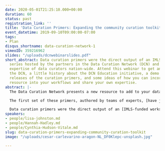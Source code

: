 ```yaml
---
date: 2020-05-01T21:25:10.000+00:00
duration: 60
status: past
registration_link: ''
title: 'Data Curation Primers: Expanding the community curation toolkit'
event_datetime: 2019-09-10T09:00:00-07:00
tags:
- Plan
disqus_shortname: data-curation-network-1
vimeoID: 359216962
slides: "/uploads/dcnwebinarslides.pdf"
short_abstract: Data curation primers were the direct output of an IMLS-funded workshop
  series hosted by the partners in the Data Curation Network (DCN) and leverage the
  expertise of data curators nation-wide. Attend this webinar to get an update on
  the DCN, a little history about the DCN Education initiative, a demo of the newest
  releases of the curation primers, and some ideas of how you can incorporate this
  resource into your workflows and share your own expertise.
abstract: |-
  The Data Curation Network presents a new resource to add to your data curation toolkit. “Data curation primers” are a concise, actionable resource to assist data curators in adding value to a dataset. These evolving documents detail a specific subject, disciplinary area or curation task, and can be used as a reference or jump-start to curating research data.

  The first set of these primers, authored by teams of experts, [have just been published](https://sites.psu.edu/dcnworkshops/primers/) and cover the following data types/formats: Microsoft Excel; Microsoft Access; Geodatabases; netCDF; Jupyter Notebooks, SPSS; and [Wordpress.com](http://wordpress.com/) websites. More primers are in the works and set to be published in Fall 2019.

  Data curation primers were the direct output of an [IMLS-funded workshop](https://sites.psu.edu/dcnworkshops/) series hosted by the partners in the [Data Curation Network (DCN)](https://nam01.safelinks.protection.outlook.com/?url=https%3A%2F%2Fdatacurationnetwork.org%2F&data=02%7C01%7Ccuv185%40psu.edu%7C917a8374976849a2fabe08d6fe72a398%7C7cf48d453ddb4389a9c1c115526eb52e%7C0%7C0%7C636976165656798728&sdata=nLeJiH6IDUN6oBH5QIDg7Lr8Iunew9BbqqQsqV7vAvA%3D&reserved=0) and leverage the expertise of data curators nation-wide. Attend this webinar to get an update on the DCN, a little history about the DCN Education initiative, a demo of the newest releases of the curation primers, and some ideas of how you can incorporate this resource into your workflows and share your own expertise.
speakers:
- people/lisa-johnston.md
- people/Hannah-Hadley.md
- people/Cynthia-Hudson-Vitale.md
slug: data-curation-primers-expanding-community-curation-toolkit
image: "/uploads/cesar-carlevarino-aragon-NL_DF0Klepc-unsplash.jpg"

---
```

